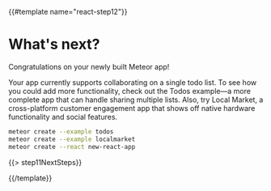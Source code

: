 {{#template name="react-step12"}}

# What's next?

Congratulations on your newly built Meteor app!

Your app currently supports collaborating on a single todo list. To see how you
could add more functionality, check out the Todos example&mdash;a more
complete app that can handle sharing multiple lists. Also, try Local Market, a
cross-platform customer engagement app that shows off native hardware
functionality and social features.

```bash
meteor create --example todos
meteor create --example localmarket
meteor create --react new-react-app
```

{{> step11NextSteps}}

{{/template}}
